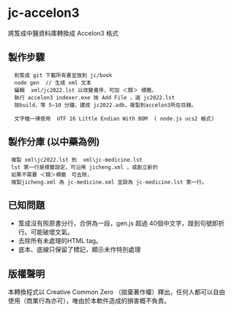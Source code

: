 # jc-accelon3
將笈成中醫資料庫轉換成 Accelon3 格式

## 製作步驟
      到笈成 git 下載所有書並放到 jc/book 
      node gen  // 生成 xml 文本
      編輯  xml/jc2022.lst 以改變書序，可加 ＜類＞ 標籤。
      執行 accelon3 indexer.exe 按 Add File ，選 jc2022.lst
      按build，等 5~10 分鐘，建成 jc2022.adb，複製到accelon3所在目錄。

      文字檔一律使用  UTF 16 Little Endian With BOM  ( node.js ucs2 格式)

## 製作分庫 (以中藥為例)

     複製 xml\jc2022.lst 到  xml\jc-medicine.lst 
     lst 第一行是標籤設定，可沿用 jicheng.xml ，或創立新的
     如果不需要 ＜類＞標籤　可去除，
     複製jicheng.xml 為 jc-medicine.xml 並設為 jc-medicine.lst 第一行。

## 已知問題

* 笈成沒有照原書分行，合併為一段，gen.js 超過 40個中文字，踫到句號即折行。可能破壞文氣。
* 去除所有未處理的HTML tag。
* 底本、底線只保留了標記，顯示未作特別處理

## 版權聲明

本轉換程式以 Creative Common Zero （拋棄著作權）釋出，任何人都可以自由使用（商業行為亦可），唯由於本軟件造成的損害概不負責。